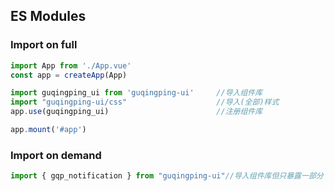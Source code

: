 
## ES Modules
### Import on full
```js
import App from './App.vue'
const app = createApp(App)

import guqingping_ui from 'guqingping-ui'     //导入组件库
import "guqingping-ui/css"                    //导入(全部)样式
app.use(guqingping_ui)                        //注册组件库

app.mount('#app')
```

### Import on demand
```js
import { gqp_notification } from "guqingping-ui"//导入组件库但只暴露一部分
```